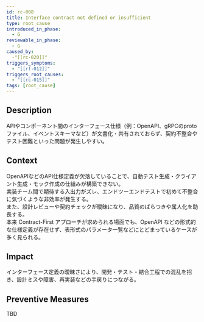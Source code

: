 ```yaml
---
id: rc-008
title: Interface contract not defined or insufficient
type: root_cause
introduced_in_phase:
  - G
reviewable_in_phase:
  - G
caused_by:
  -"[[rc-020]]"
triggers_symptoms:
  - "[[rf-012]]"
triggers_root_causes:
  - "[[rc-015]]"
tags: [root_cause]
---
```


## Description
APIやコンポーネント間のインターフェース仕様（例：OpenAPI、gRPCのprotoファイル、イベントスキーマなど）が文書化・共有されておらず、契約不整合やテスト困難といった問題が発生しやすい。

## Context
OpenAPIなどのAPI仕様定義が欠落していることで、自動テスト生成・クライアント生成・モック作成の仕組みが構築できない。  
実装チーム間で期待する入出力がズレ、エンドツーエンドテストで初めて不整合に気づくような非効率が発生する。  
また、設計レビューや契約チェックが曖昧になり、品質のばらつきや属人化を助長する。  
本来 Contract-First アプローチが求められる場面でも、OpenAPI などの形式的な仕様定義が存在せず、表形式のパラメータ一覧などにとどまっているケースが多く見られる。

## Impact
インターフェース定義の曖昧さにより、開発・テスト・結合工程での混乱を招き、設計ミスや障害、再実装などの手戻りにつながる。

## Preventive Measures
TBD